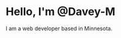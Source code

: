 # Hello, I'm @Davey-M

I am a web developer based in Minnesota.

<!---
- 👋 Hi, I’m @Davey-M
- 👀 I’m interested in ...
- 🌱 I’m currently learning ...
- 💞️ I’m looking to collaborate on ...
- 📫 How to reach me ...

Davey-M/Davey-M is a ✨ special ✨ repository because its `README.md` (this file) appears on your GitHub profile.
You can click the Preview link to take a look at your changes.
--->
